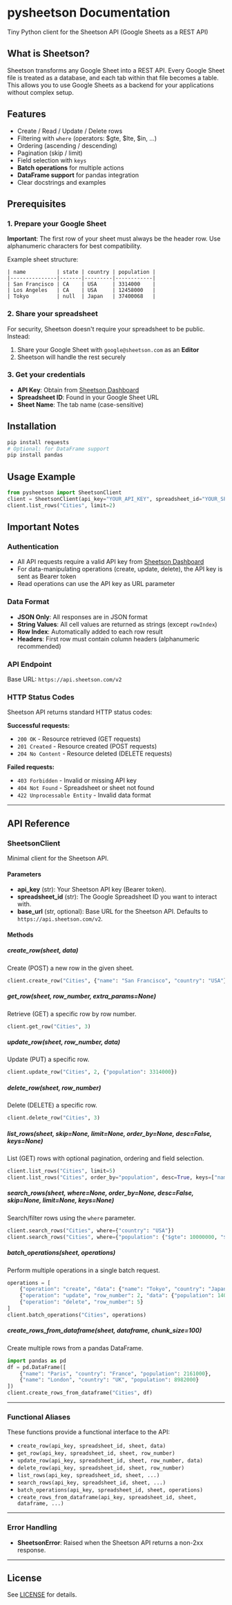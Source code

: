 
# pysheetson Documentation

Tiny Python client for the Sheetson API (Google Sheets as a REST API)

## What is Sheetson?

Sheetson transforms any Google Sheet into a REST API. Every Google Sheet file is treated as a database, and each tab within that file becomes a table. This allows you to use Google Sheets as a backend for your applications without complex setup.

## Features

- Create / Read / Update / Delete rows
- Filtering with `where` (operators: $gte, $lte, $in, ...)
- Ordering (ascending / descending)
- Pagination (skip / limit)
- Field selection with `keys`
- **Batch operations** for multiple actions
- **DataFrame support** for pandas integration
- Clear docstrings and examples

## Prerequisites

### 1. Prepare your Google Sheet

**Important**: The first row of your sheet must always be the header row. Use alphanumeric characters for best compatibility.

Example sheet structure:

```text
| name          | state | country | population |
|---------------|-------|---------|------------|
| San Francisco | CA    | USA     | 3314000    |
| Los Angeles   | CA    | USA     | 12458000   |
| Tokyo         | null  | Japan   | 37400068   |
```

### 2. Share your spreadsheet

For security, Sheetson doesn't require your spreadsheet to be public. Instead:

1. Share your Google Sheet with `google@sheetson.com` as an **Editor**
2. Sheetson will handle the rest securely

### 3. Get your credentials

- **API Key**: Obtain from [Sheetson Dashboard](https://sheetson.com/dashboard)
- **Spreadsheet ID**: Found in your Google Sheet URL
- **Sheet Name**: The tab name (case-sensitive)

## Installation

```bash
pip install requests
# Optional: for DataFrame support
pip install pandas
```

## Usage Example

```python
from pysheetson import SheetsonClient
client = SheetsonClient(api_key="YOUR_API_KEY", spreadsheet_id="YOUR_SPREADSHEET_ID")
client.list_rows("Cities", limit=2)
```

## Important Notes

### Authentication

- All API requests require a valid API key from [Sheetson Dashboard](https://sheetson.com/dashboard)
- For data-manipulating operations (create, update, delete), the API key is sent as Bearer token
- Read operations can use the API key as URL parameter

### Data Format

- **JSON Only**: All responses are in JSON format
- **String Values**: All cell values are returned as strings (except `rowIndex`)
- **Row Index**: Automatically added to each row result
- **Headers**: First row must contain column headers (alphanumeric recommended)

### API Endpoint

Base URL: `https://api.sheetson.com/v2`

### HTTP Status Codes

Sheetson API returns standard HTTP status codes:

**Successful requests:**

- `200 OK` - Resource retrieved (GET requests)
- `201 Created` - Resource created (POST requests)  
- `204 No Content` - Resource deleted (DELETE requests)

**Failed requests:**

- `403 Forbidden` - Invalid or missing API key
- `404 Not Found` - Spreadsheet or sheet not found
- `422 Unprocessable Entity` - Invalid data format

---

## API Reference

### SheetsonClient

Minimal client for the Sheetson API.

#### Parameters

- **api_key** (str): Your Sheetson API key (Bearer token).
- **spreadsheet_id** (str): The Google Spreadsheet ID you want to interact with.
- **base_url** (str, optional): Base URL for the Sheetson API. Defaults to `https://api.sheetson.com/v2`.

#### Methods

##### create_row(sheet, data)

Create (POST) a new row in the given sheet.

```python
client.create_row("Cities", {"name": "San Francisco", "country": "USA"})
```

##### get_row(sheet, row_number, extra_params=None)

Retrieve (GET) a specific row by row number.

```python
client.get_row("Cities", 3)
```

##### update_row(sheet, row_number, data)

Update (PUT) a specific row.

```python
client.update_row("Cities", 2, {"population": 3314000})
```

##### delete_row(sheet, row_number)

Delete (DELETE) a specific row.

```python
client.delete_row("Cities", 3)
```

##### list_rows(sheet, skip=None, limit=None, order_by=None, desc=False, keys=None)

List (GET) rows with optional pagination, ordering and field selection.

```python
client.list_rows("Cities", limit=5)
client.list_rows("Cities", order_by="population", desc=True, keys=["name", "country"])
```

##### search_rows(sheet, where=None, order_by=None, desc=False, skip=None, limit=None, keys=None)

Search/filter rows using the `where` parameter.

```python
client.search_rows("Cities", where={"country": "USA"})
client.search_rows("Cities", where={"population": {"$gte": 10000000, "$lte": 30000000}})
```

##### batch_operations(sheet, operations)

Perform multiple operations in a single batch request.

```python
operations = [
    {"operation": "create", "data": {"name": "Tokyo", "country": "Japan"}},
    {"operation": "update", "row_number": 2, "data": {"population": 14000000}},
    {"operation": "delete", "row_number": 5}
]
client.batch_operations("Cities", operations)
```

##### create_rows_from_dataframe(sheet, dataframe, chunk_size=100)

Create multiple rows from a pandas DataFrame.

```python
import pandas as pd
df = pd.DataFrame([
    {"name": "Paris", "country": "France", "population": 2161000},
    {"name": "London", "country": "UK", "population": 8982000}
])
client.create_rows_from_dataframe("Cities", df)
```

---

### Functional Aliases

These functions provide a functional interface to the API:

- `create_row(api_key, spreadsheet_id, sheet, data)`
- `get_row(api_key, spreadsheet_id, sheet, row_number)`
- `update_row(api_key, spreadsheet_id, sheet, row_number, data)`
- `delete_row(api_key, spreadsheet_id, sheet, row_number)`
- `list_rows(api_key, spreadsheet_id, sheet, ...)`
- `search_rows(api_key, spreadsheet_id, sheet, ...)`
- `batch_operations(api_key, spreadsheet_id, sheet, operations)`
- `create_rows_from_dataframe(api_key, spreadsheet_id, sheet, dataframe, ...)`

---

### Error Handling

- **SheetsonError**: Raised when the Sheetson API returns a non-2xx response.

---

## License

See [LICENSE](../LICENSE) for details.
